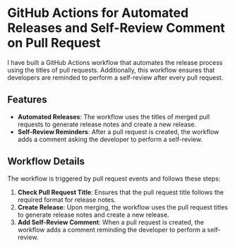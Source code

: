 # GitHub Actions for Automated Releases and Self-Review Comment on Pull Request

I have built a GitHub Actions workflow that automates the release process using the titles of pull requests. Additionally, this workflow ensures that developers are reminded to perform a self-review after every pull request.

## Features

- **Automated Releases**: The workflow uses the titles of merged pull requests to generate release notes and create a new release.
- **Self-Review Reminders**: After a pull request is created, the workflow adds a comment asking the developer to perform a self-review.

## Workflow Details

The workflow is triggered by pull request events and follows these steps:

1. **Check Pull Request Title**: Ensures that the pull request title follows the required format for release notes.
2. **Create Release**: Upon merging, the workflow uses the pull request titles to generate release notes and create a new release.
3. **Add Self-Review Comment**: When a pull request is created, the workflow adds a comment reminding the developer to perform a self-review.

